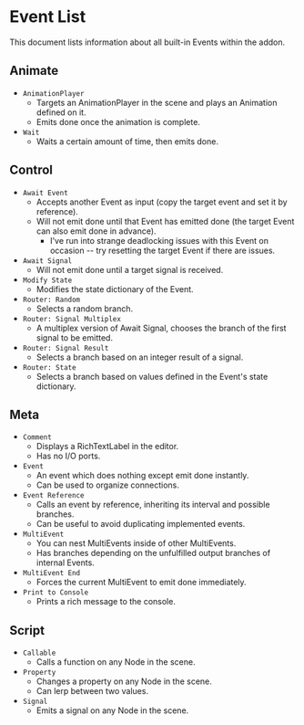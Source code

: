 # Event List

This document lists information about all built-in Events within the addon.

## Animate

- `AnimationPlayer`
  - Targets an AnimationPlayer in the scene and plays an Animation defined on it.
  - Emits done once the animation is complete.
- `Wait`
  - Waits a certain amount of time, then emits done.

## Control

- `Await Event`
  - Accepts another Event as input (copy the target event and set it by reference).
  - Will not emit done until that Event has emitted done (the target Event can also emit done in advance).
    - I've run into strange deadlocking issues with this Event on occasion -- try resetting the target Event if there are issues.
- `Await Signal`
  - Will not emit done until a target signal is received.
- `Modify State`
  - Modifies the state dictionary of the Event.
- `Router: Random`
  - Selects a random branch.
- `Router: Signal Multiplex`
  - A multiplex version of Await Signal, chooses the branch of the first signal to be emitted.
- `Router: Signal Result`
  - Selects a branch based on an integer result of a signal.
- `Router: State`
  - Selects a branch based on values defined in the Event's state dictionary.

## Meta

- `Comment`
  - Displays a RichTextLabel in the editor.
  - Has no I/O ports.
- `Event`
  - An event which does nothing except emit done instantly.
  - Can be used to organize connections.
- `Event Reference`
  - Calls an event by reference, inheriting its interval and possible branches.
  - Can be useful to avoid duplicating implemented events.
- `MultiEvent`
  - You can nest MultiEvents inside of other MultiEvents.
  - Has branches depending on the unfulfilled output branches of internal Events.
- `MultiEvent End`
  - Forces the current MultiEvent to emit done immediately.
- `Print to Console`
  - Prints a rich message to the console.

## Script

- `Callable`
  - Calls a function on any Node in the scene.
- `Property`
  - Changes a property on any Node in the scene.
  - Can lerp between two values.
- `Signal`
  - Emits a signal on any Node in the scene.
